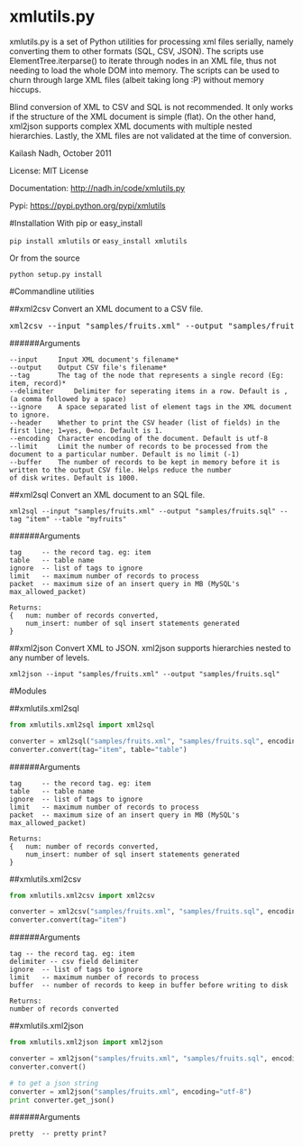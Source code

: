 # xmlutils.py
xmlutils.py is a set of Python utilities for processing xml files serially, namely converting 
them to other formats (SQL, CSV, JSON). The scripts use ElementTree.iterparse() to iterate 
through nodes in an XML file, thus not needing to load the whole DOM into memory. 
The scripts can be used to churn through large XML files (albeit taking long :P) without memory hiccups.

Blind conversion of XML to CSV and SQL is not recommended.
It only works if the structure of the XML document is simple (flat). 
On the other hand, xml2json supports complex XML documents with multiple nested hierarchies.
Lastly, the XML files are not validated at the time of conversion.


Kailash Nadh, October 2011

License:	MIT License

Documentation: http://nadh.in/code/xmlutils.py

Pypi: https://pypi.python.org/pypi/xmlutils


#Installation
With pip or easy_install

```pip install xmlutils``` or ```easy_install xmlutils```

Or from the source

```python setup.py install```

#Commandline utilities

##xml2csv
Convert an XML document to a CSV file.

<pre>
xml2csv --input "samples/fruits.xml" --output "samples/fruits.csv" --tag "item"
</pre>

######Arguments
```
--input 	Input XML document's filename*
--output 	Output CSV file's filename*
--tag 		The tag of the node that represents a single record (Eg: item, record)*
--delimiter 	Delimiter for seperating items in a row. Default is , (a comma followed by a space)
--ignore 	A space separated list of element tags in the XML document to ignore.
--header 	Whether to print the CSV header (list of fields) in the first line; 1=yes, 0=no. Default is 1.
--encoding 	Character encoding of the document. Default is utf-8
--limit 	Limit the number of records to be processed from the document to a particular number. Default is no limit (-1)
--buffer 	The number of records to be kept in memory before it is written to the output CSV file. Helps reduce the number 
of disk writes. Default is 1000. 
```

##xml2sql
Convert an XML document to an SQL file.

```xml2sql --input "samples/fruits.xml" --output "samples/fruits.sql" --tag "item" --table "myfruits"```

######Arguments
```
tag 	-- the record tag. eg: item
table	-- table name
ignore	-- list of tags to ignore
limit	-- maximum number of records to process
packet	-- maximum size of an insert query in MB (MySQL's max_allowed_packet)

Returns:
{	num: number of records converted,
	num_insert: number of sql insert statements generated
}
```

##xml2json
Convert XML to JSON.
xml2json supports hierarchies nested to any number of levels.

```xml2json --input "samples/fruits.xml" --output "samples/fruits.sql"```

#Modules

##xmlutils.xml2sql
```python
from xmlutils.xml2sql import xml2sql

converter = xml2sql("samples/fruits.xml", "samples/fruits.sql", encoding="utf-8")
converter.convert(tag="item", table="table")
```

######Arguments
```
tag 	-- the record tag. eg: item
table	-- table name
ignore	-- list of tags to ignore
limit	-- maximum number of records to process
packet	-- maximum size of an insert query in MB (MySQL's max_allowed_packet)

Returns:
{	num: number of records converted,
	num_insert: number of sql insert statements generated
}
```

##xmlutils.xml2csv
```python
from xmlutils.xml2csv import xml2csv

converter = xml2csv("samples/fruits.xml", "samples/fruits.sql", encoding="utf-8")
converter.convert(tag="item")
```

######Arguments
```
tag	-- the record tag. eg: item
delimiter -- csv field delimiter
ignore	-- list of tags to ignore
limit	-- maximum number of records to process
buffer	-- number of records to keep in buffer before writing to disk

Returns:
number of records converted
```

##xmlutils.xml2json
```python
from xmlutils.xml2json import xml2json

converter = xml2json("samples/fruits.xml", "samples/fruits.sql", encoding="utf-8")
converter.convert()

# to get a json string
converter = xml2json("samples/fruits.xml", encoding="utf-8")
print converter.get_json()
```

######Arguments
```
pretty	-- pretty print?
```